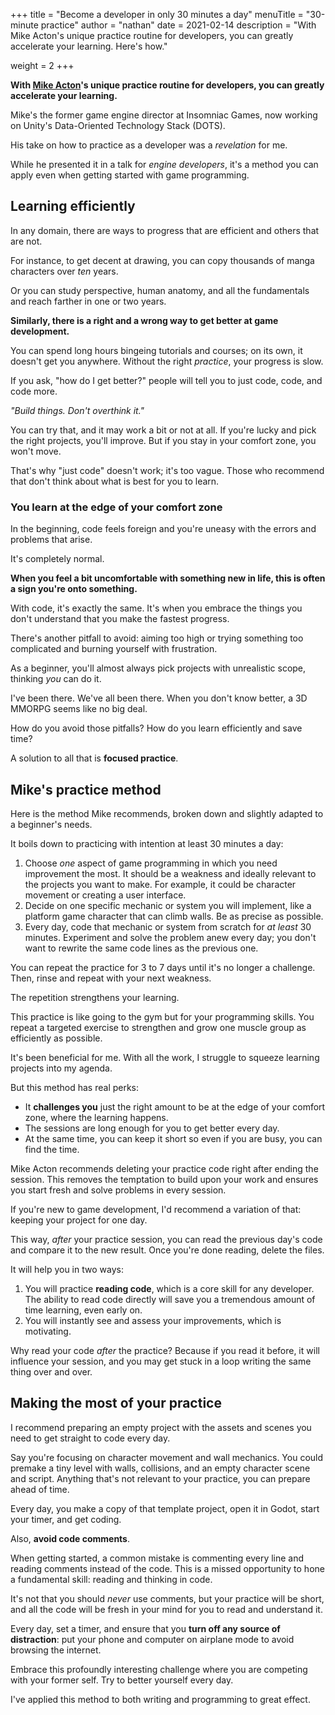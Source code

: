 +++
title = "Become a developer in only 30 minutes a day"
menuTitle = "30-minute practice"
author = "nathan"
date = 2021-02-14
description = "With Mike Acton's unique practice routine for developers, you can greatly accelerate your learning. Here's how."

weight = 2
+++

**With [Mike Acton](https://medium.com/@mike_acton)'s unique practice routine for developers, you can greatly accelerate your learning.**

Mike's the former game engine director at Insomniac Games, now working on Unity's Data-Oriented Technology Stack (DOTS). 

His take on how to practice as a developer was a _revelation_ for me.

While he presented it in a talk for _engine developers_, it's a method you can apply even when getting started with game programming.

## Learning efficiently

In any domain, there are ways to progress that are efficient and others that are not.

For instance, to get decent at drawing, you can copy thousands of manga characters over _ten_ years.

Or you can study perspective, human anatomy, and all the fundamentals and reach farther in one or two years.

**Similarly, there is a right and a wrong way to get better at game development.**

You can spend long hours bingeing tutorials and courses; on its own, it doesn't get you anywhere. Without the right _practice_, your progress is slow.

If you ask, "how do I get better?" people will tell you to just code, code, and code more.

_"Build things. Don't overthink it."_

You can try that, and it may work a bit or not at all. If you're lucky and pick the right projects, you'll improve. But if you stay in your comfort zone, you won't move.

That's why "just code" doesn't work; it's too vague. Those who recommend that don't think about what is best for you to learn.

### You learn at the edge of your comfort zone

In the beginning, code feels foreign and you're uneasy with the errors and problems that arise.

It's completely normal. 

**When you feel a bit uncomfortable with something new in life, this is often a sign you're onto something.**

With code, it's exactly the same. It's when you embrace the things you don't understand that you make the fastest progress.

There's another pitfall to avoid: aiming too high or trying something too complicated and burning yourself with frustration.

As a beginner, you'll almost always pick projects with unrealistic scope, thinking _you_ can do it. 

I've been there. We've all been there. When you don't know better, a 3D MMORPG seems like no big deal.

How do you avoid those pitfalls? How do you learn efficiently and save time?

A solution to all that is **focused practice**.

## Mike's practice method

Here is the method Mike recommends, broken down and slightly adapted to a beginner's needs. 

It boils down to practicing with intention at least 30 minutes a day:

1. Choose _one_ aspect of game programming in which you need improvement the most. It should be a weakness and ideally relevant to the projects you want to make. For example, it could be character movement or creating a user interface.
2. Decide on one specific mechanic or system you will implement, like a platform game character that can climb walls. Be as precise as possible.
3. Every day, code that mechanic or system from scratch for _at least_ 30 minutes. Experiment and solve the problem anew every day; you don't want to rewrite the same code lines as the previous one.

You can repeat the practice for 3 to 7 days until it's no longer a challenge. Then, rinse and repeat with your next weakness.

The repetition strengthens your learning.

This practice is like going to the gym but for your programming skills. You repeat a targeted exercise to strengthen and grow one muscle group as efficiently as possible.

It's been beneficial for me. With all the work, I struggle to squeeze learning projects into my agenda.

But this method has real perks:

- It **challenges you** just the right amount to be at the edge of your comfort zone, where the learning happens.
- The sessions are long enough for you to get better every day.
- At the same time, you can keep it short so even if you are busy, you can find the time.

Mike Acton recommends deleting your practice code right after ending the session. This removes the temptation to build upon your work and ensures you start fresh and solve problems in every session.

If you're new to game development, I'd recommend a variation of that: keeping your project for one day.

This way, _after_ your practice session, you can read the previous day's code and compare it to the new result. Once you're done reading, delete the files.

It will help you in two ways:

1. You will practice **reading code**, which is a core skill for any developer. The ability to read code directly will save you a tremendous amount of time learning, even early on.
1. You will instantly see and assess your improvements, which is motivating.

Why read your code _after_ the practice? Because if you read it before, it will influence your session, and you may get stuck in a loop writing the same thing over and over.

## Making the most of your practice

I recommend preparing an empty project with the assets and scenes you need to get straight to code every day. 

Say you're focusing on character movement and wall mechanics. You could premake a tiny level with walls, collisions, and an empty character scene and script. Anything that's not relevant to your practice, you can prepare ahead of time.

Every day, you make a copy of that template project, open it in Godot, start your timer, and get coding.

Also, **avoid code comments**.

When getting started, a common mistake is commenting every line and reading comments instead of the code. This is a missed opportunity to hone a fundamental skill: reading and thinking in code.

It's not that you should _never_ use comments, but your practice will be short, and all the code will be fresh in your mind for you to read and understand it.

Every day, set a timer, and ensure that you **turn off any source of distraction**: put your phone and computer on airplane mode to avoid browsing the internet.

Embrace this profoundly interesting challenge where you are competing with your former self. Try to better yourself every day.

I've applied this method to both writing and programming to great effect.
